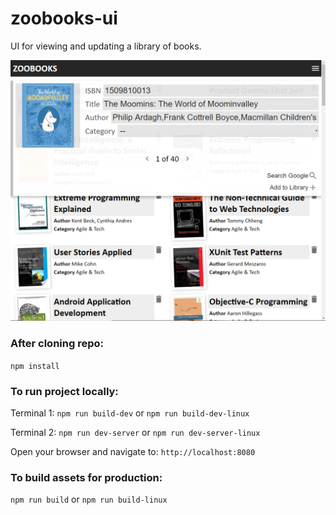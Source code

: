 # zoobooks-ui
UI for viewing and updating a library of books.

![image](https://github.com/zooduck/screenshots/blob/master/zoobooks/zoobooks-2.png)

### After cloning repo:

`npm install`

### To run project locally:

Terminal 1: `npm run build-dev` or `npm run build-dev-linux`

Terminal 2: `npm run dev-server` or `npm run dev-server-linux`

Open your browser and navigate to: `http://localhost:8080`

### To build assets for production:

`npm run build` or `npm run build-linux`
